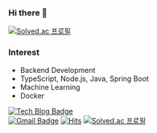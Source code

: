 ### Hi there 👋 

[![Solved.ac
프로필](http://mazassumnida.wtf/api/v2/generate_badge?boj=techblessme)](https://solved.ac/techblessme)

### Interest
- Backend Development
- TypeScript, Node.js, Java, Spring Boot
- Machine Learning
- Docker



[![Tech Blog Badge](http://img.shields.io/badge/-Tech%20blog-FB5BC5?style=flat-square&logo=github&link=https://techbless.github.io/)](https://techbless.github.io//)	
[![Gmail Badge](https://img.shields.io/badge/Gmail-d14836?style=flat-square&logo=Gmail&logoColor=white&link=mailto:techblessme@gmail.com)](mailto:techblessme@gmail.com)
[![Hits](https://hits.seeyoufarm.com/api/count/incr/badge.svg?url=https%3A%2F%2Fgithub.com%2Ftechbless)](https://hits.seeyoufarm.com)
[![Solved.ac 프로필](http://mazassumnida.wtf/api/mini/generate_badge?boj=techblessme)](https://solved.ac/techblessme)
<!--
**techbless/techbless** is a ✨ _special_ ✨ repository because its `README.md` (this file) appears on your GitHub profile.

Here are some ideas to get you started:

- 🔭 I’m currently working on ...
- 🌱 I’m currently learning ...
- 👯 I’m looking to collaborate on ...
- 🤔 I’m looking for help with ...
- 💬 Ask me about ...
- 📫 How to reach me: ...
- 😄 Pronouns: ...
- ⚡ Fun fact: ...
-->
